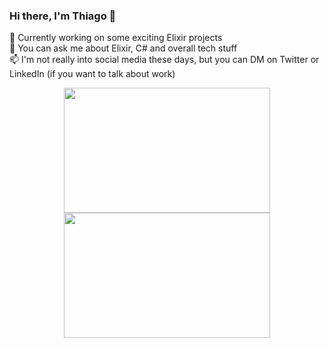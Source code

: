 ### Hi there, I'm Thiago 👋

<p align="left">
  🔭 Currently working on some exciting Elixir projects <br/>  
  💬 You can ask me about Elixir, C# and overall tech stuff <br/>   
  📫 I'm not really into social media these days, but you can DM on Twitter or LinkedIn (if you want to talk about work)  
</p>

<p align="center">
  <img height=200px width=330px src="https://github-readme-stats.vercel.app/api?username=thiagomajesk&layout=compact&count_private=true&show_icons=true&title_color=fff&text_color=fff&icon_color=fff&bg_color=0,111827,1F2937&hide_border=true" />
  <img height=200px width=330px src="https://github-readme-stats.vercel.app/api/top-langs?username=thiagomajesk&langs_count=4 &layout=compact&count_private=true&show_icons=true&title_color=fff&text_color=fff&icon_color=fff&bg_color=0,111827,1F2937&hide_border=true" />
</p>
